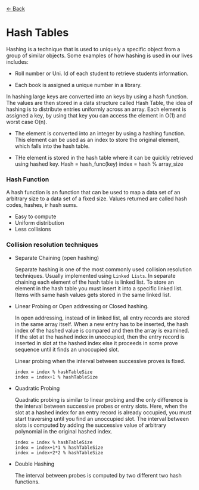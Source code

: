 [<- Back](../README.md)

# Hash Tables

Hashing is a technique that is used to uniquely a specific object from a group of similar objects. Some examples of how hashing is used in our lives includes:

* Roll number or Uni. Id of each student to retrieve students information.

* Each book is assigned a unique number in a library.

In hashing large keys are converted into an keys by using a hash function. The values are then stored in a data structure called Hash Table, the idea of hashing is to distribute entries uniformly across an array. Each element is assigned a key, by using that key you can access the element in O(1) and worst case O(n).

* The element is converted into an integer by using a hashing function. This element can be used as an index to store the original element, which falls into the hash table.

* THe element is stored in the hash table where it can be quickly retrieved using hashed key. 
Hash = hash_func(key)
index = hash % array_size

### Hash Function

A hash function is an function that can be used to map a data set of an arbitrary size to a data set of a fixed size. Values returned are called hash codes, hashes, ir hash sums.

* Easy to compute
* Uniform distribution
* Less collisions

### Collision resolution techniques
* Separate Chaining (open hashing)

    Separate hashing is one of the most commonly used collision resolution techniques. Usually implemented using ```Linked Lists```. In separate chaining each element of the hash table is linked list. To store an element in the hash table you must insert it into a specific linked list. Items with same hash values gets stored in the same linked list.

* Linear Probing or Open addressing or Closed hashing.

    In open addressing, instead of in linked list, all entry records are stored in the same array itself. When a new entry has to be inserted, the hash index of the hashed value is compared and then the array is examined. If the slot at the hashed index in unoccupied, then the entry record is inserted in slot at the hashed index else it proceeds in some prove sequence until it finds an unoccupied slot.

    Linear probing when the interval between successive proves is fixed.

    ```
    index = index % hashTableSize
    index = index+1 % hashTableSize
    
    ```

* Quadratic Probing

    Quadratic probing is similar to linear probing and the only difference is the interval between successive probes or entry slots. Here, when the slot at a hashed index for an entry record is already occupied, you must start traversing until you find an unoccupied slot. The interval between slots is computed by adding the successive value of arbitrary polynomial in the original hashed index.

    ```
    index = index % hashTableSize
    index = index+1*1 % hashTableSize
    index = index+2*2 % hashTableSize    
    ```

* Double Hashing

    The interval between probes is computed by two different two hash functions.